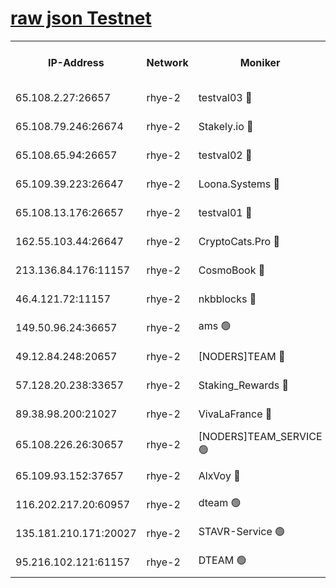 
[raw json Testnet](https://rpc-check.quickt.stavr.tech/quickt/rpc-quickt-result.json)
=


<table><tr><th>IP-Address</th><th>Network</th><th>Moniker</th><th>Latest Block Height</th><th>Earliest Block Height</th><th>Catching Up</th><th>Tx Index</th><th>Voting Power</th><th>Scan Time</th></tr><tr><td>65.108.2.27:26657</td><td>rhye-2</td><td>testval03 🔴</td><td>938501</td><td>1</td><td>False</td><td>on</td><td>11002050</td><td>2024-02-23T04:34:54.217535559UTC</td></tr><tr><td>65.108.79.246:26674</td><td>rhye-2</td><td>Stakely.io 🔴</td><td>938502</td><td>1</td><td>False</td><td>on</td><td>10010</td><td>2024-02-23T04:34:56.644495752UTC</td></tr><tr><td>65.108.65.94:26657</td><td>rhye-2</td><td>testval02 🔴</td><td>938502</td><td>1</td><td>False</td><td>on</td><td>11002050</td><td>2024-02-23T04:34:59.509161332UTC</td></tr><tr><td>65.109.39.223:26647</td><td>rhye-2</td><td>Loona.Systems 🔴</td><td>938503</td><td>1</td><td>False</td><td>off</td><td>86949</td><td>2024-02-23T04:35:02.693213433UTC</td></tr><tr><td>65.108.13.176:26657</td><td>rhye-2</td><td>testval01 🔴</td><td>938503</td><td>1</td><td>False</td><td>on</td><td>13082010</td><td>2024-02-23T04:35:03.449846731UTC</td></tr><tr><td>162.55.103.44:26647</td><td>rhye-2</td><td>CryptoCats.Pro 🔴</td><td>938508</td><td>1</td><td>False</td><td>off</td><td>9999</td><td>2024-02-23T04:35:35.854359552UTC</td></tr><tr><td>213.136.84.176:11157</td><td>rhye-2</td><td>CosmoBook 🔴</td><td>938507</td><td>65301</td><td>False</td><td>off</td><td>1528057</td><td>2024-02-23T04:35:29.464254525UTC</td></tr><tr><td>46.4.121.72:11157</td><td>rhye-2</td><td>nkbblocks 🔴</td><td>938500</td><td>70101</td><td>False</td><td>off</td><td>81491</td><td>2024-02-23T04:34:46.860421634UTC</td></tr><tr><td>149.50.96.24:36657</td><td>rhye-2</td><td>ams 🟢</td><td>938505</td><td>133501</td><td>False</td><td>on</td><td>0</td><td>2024-02-23T04:35:18.902764333UTC</td></tr><tr><td>49.12.84.248:20657</td><td>rhye-2</td><td>[NODERS]TEAM 🔴</td><td>938505</td><td>146001</td><td>False</td><td>on</td><td>59690</td><td>2024-02-23T04:35:16.447130913UTC</td></tr><tr><td>57.128.20.238:33657</td><td>rhye-2</td><td>Staking_Rewards 🔴</td><td>938503</td><td>149101</td><td>False</td><td>on</td><td>9900</td><td>2024-02-23T04:35:02.245297034UTC</td></tr><tr><td>89.38.98.200:21027</td><td>rhye-2</td><td>VivaLaFrance 🔴</td><td>938500</td><td>220501</td><td>False</td><td>off</td><td>10000</td><td>2024-02-23T04:34:49.292018997UTC</td></tr><tr><td>65.108.226.26:30657</td><td>rhye-2</td><td>[NODERS]TEAM_SERVICE 🟢</td><td>938503</td><td>241501</td><td>False</td><td>on</td><td>0</td><td>2024-02-23T04:35:03.081324418UTC</td></tr><tr><td>65.109.93.152:37657</td><td>rhye-2</td><td>AlxVoy 🔴</td><td>938501</td><td>315173</td><td>False</td><td>on</td><td>143351</td><td>2024-02-23T04:34:51.754392948UTC</td></tr><tr><td>116.202.217.20:60957</td><td>rhye-2</td><td>dteam 🟢</td><td>938502</td><td>421794</td><td>False</td><td>on</td><td>0</td><td>2024-02-23T04:34:59.799944871UTC</td></tr><tr><td>135.181.210.171:20027</td><td>rhye-2</td><td>STAVR-Service 🟢</td><td>938504</td><td>936001</td><td>False</td><td>on</td><td>0</td><td>2024-02-23T04:35:14.073005592UTC</td></tr><tr><td>95.216.102.121:61157</td><td>rhye-2</td><td>DTEAM 🟢</td><td>938502</td><td>937701</td><td>False</td><td>on</td><td>0</td><td>2024-02-23T04:34:56.999242059UTC</td></tr></table>